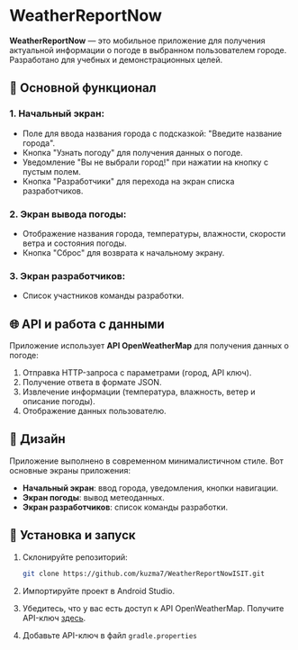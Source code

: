 # WeatherReportNow

**WeatherReportNow** — это мобильное приложение для получения актуальной информации о погоде в выбранном пользователем городе. Разработано для учебных и демонстрационных целей.

## 📱 Основной функционал

### 1. Начальный экран:
- Поле для ввода названия города с подсказкой: "Введите название города".
- Кнопка "Узнать погоду" для получения данных о погоде.
- Уведомление "Вы не выбрали город!" при нажатии на кнопку с пустым полем.
- Кнопка "Разработчики" для перехода на экран списка разработчиков.

### 2. Экран вывода погоды:
- Отображение названия города, температуры, влажности, скорости ветра и состояния погоды.
- Кнопка "Сброс" для возврата к начальному экрану.

### 3. Экран разработчиков:
- Список участников команды разработки.

## 🌐 API и работа с данными

Приложение использует **API OpenWeatherMap** для получения данных о погоде:
1. Отправка HTTP-запроса с параметрами (город, API ключ).
2. Получение ответа в формате JSON.
3. Извлечение информации (температура, влажность, ветер и описание погоды).
4. Отображение данных пользователю.

## 🎨 Дизайн

Приложение выполнено в современном минималистичном стиле. Вот основные экраны приложения:
- **Начальный экран**: ввод города, уведомления, кнопки навигации.
- **Экран погоды**: вывод метеоданных.
- **Экран разработчиков**: список команды разработки.


## 🚀 Установка и запуск

1. Склонируйте репозиторий:
   ```bash
   git clone https://github.com/kuzma7/WeatherReportNowISIT.git
2. Импортируйте проект в Android Studio.

3. Убедитесь, что у вас есть доступ к API OpenWeatherMap. Получите API-ключ [здесь](https://openweathermap.org/api).

4. Добавьте API-ключ в файл `gradle.properties`
